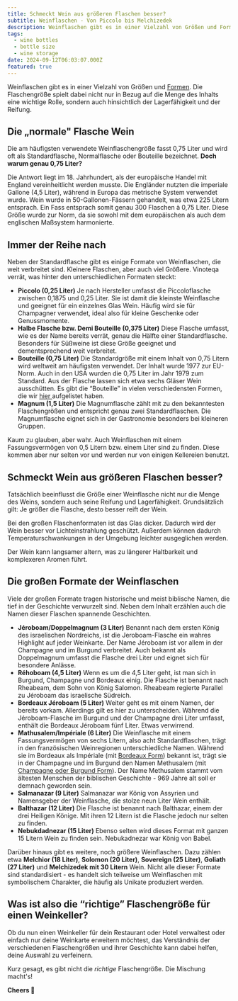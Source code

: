 ```yaml
---
title: Schmeckt Wein aus größeren Flaschen besser?
subtitle: Weinflaschen - Von Piccolo bis Melchizedek
description: Weinflaschen gibt es in einer Vielzahl von Größen und Formen. Die Flaschengröße spielt dabei nicht nur in Bezug auf die Menge des Inhalts eine wichtige Rolle, sondern auch hinsichtlich der Lagerfähigkeit und der Reifung.
tags:
  - wine bottles
  - bottle size
  - wine storage
date: 2024-09-12T06:03:07.000Z
featured: true
---
```


Weinflaschen gibt es in einer Vielzahl von Größen und [Formen](https://www.vinoteqa.com/de/blog/wines/common-bottle-shapes). Die Flaschengröße spielt dabei nicht nur in Bezug auf die Menge des Inhalts eine wichtige Rolle, sondern auch hinsichtlich der Lagerfähigkeit und der Reifung. 

## Die „normale" Flasche Wein

Die am häufigsten verwendete Weinflaschengröße fasst 0,75 Liter und wird oft als Standardflasche, Normalflasche oder Bouteille bezeichnet. **Doch warum genau 0,75 Liter?** 

Die Antwort liegt im 18. Jahrhundert, als der europäische Handel mit England vereinheitlicht werden musste. Die Engländer nutzten die imperiale Gallone (4,5 Liter), während in Europa das metrische System verwendet wurde. Wein wurde in 50-Gallonen-Fässern gehandelt, was etwa 225 Litern entsprach. Ein Fass entsprach somit genau 300 Flaschen à 0,75 Liter. Diese Größe wurde zur Norm, da sie sowohl mit dem europäischen als auch dem englischen Maßsystem harmonierte.

## Immer der Reihe nach

Neben der Standardflasche gibt es einige Formate von Weinflaschen, die weit verbreitet sind. Kleinere Flaschen, aber auch viel Größere. Vinoteqa verrät, was hinter den unterschiedlichen Formaten steckt:

- **Piccolo (0,25 Liter)** Je nach Hersteller umfasst die Piccoloflasche zwischen 0,1875 und 0,25 Liter. Sie ist damit die kleinste Weinflasche und geeignet für ein einzelnes Glas Wein. Häufig wird sie für Champagner verwendet, ideal also für kleine Geschenke oder Genussmomente.
- **Halbe Flasche bzw. Demi Bouteille (0,375 Liter)** Diese Flasche umfasst, wie es der Name bereits verrät, genau die Hälfte einer Standardflasche. Besonders für Süßweine ist diese Größe geeignet und dementsprechend weit verbreitet.
- **Bouteille (0,75 Liter)** Die Standardgröße mit einem Inhalt von 0,75 Litern wird weltweit am häufigsten verwendet. Der Inhalt wurde 1977 zur EU-Norm. Auch in den USA wurden die 0,75 Liter im Jahr 1979 zum Standard. Aus der Flasche lassen sich etwa sechs Gläser Wein ausschütten. Es gibt die “Bouteille” in vielen verschiedensten Formen, die wir [hier ](https://www.vinoteqa.com/de/blog/wines/common-bottle-shapes)aufgelistet haben.
- **Magnum (1,5 Liter)** Die Magnumflasche zählt mit zu den bekanntesten Flaschengrößen und entspricht genau zwei Standardflaschen. Die Magnumflasche eignet sich in der Gastronomie besonders bei kleineren Gruppen.

Kaum zu glauben, aber wahr. Auch Weinflaschen mit einem Fassungsvermögen von 0,5 Litern bzw. einem Liter sind zu finden. Diese kommen aber nur selten vor und werden nur von einigen Kellereien benutzt.

## Schmeckt Wein aus größeren Flaschen besser?

Tatsächlich beeinflusst die Größe einer Weinflasche nicht nur die Menge des Weins, sondern auch seine Reifung und Lagerfähigkeit. Grundsätzlich gilt: Je größer die Flasche, desto besser reift der Wein.

Bei den großen Flaschenformaten ist das Glas dicker. Dadurch wird der Wein besser vor Lichteinstrahlung geschützt. Außerdem können dadurch Temperaturschwankungen in der Umgebung leichter ausgeglichen werden.

Der Wein kann langsamer altern, was zu längerer Haltbarkeit und komplexeren Aromen führt.

## Die großen Formate der Weinflaschen

Viele der großen Formate tragen historische und meist biblische Namen, die tief in der Geschichte verwurzelt sind. Neben dem Inhalt erzählen auch die Namen dieser Flaschen spannende Geschichten. 

- **Jéroboam/Doppelmagnum (3 Liter)** Benannt nach dem ersten König des israelischen Nordreichs, ist die Jeroboam-Flasche ein wahres Highlight auf jeder Weinkarte. Der Name Jéroboam ist vor allem in der Champagne und im Burgund verbreitet. Auch bekannt als Doppelmagnum umfasst die Flasche drei Liter und eignet sich für besondere Anlässe.
- **Réhoboam (4,5 Liter)** Wenn es um die 4,5 Liter geht, ist man sich in Burgund, Champagne und Bordeaux einig. Die Flasche ist benannt nach Rheabeam, dem Sohn von König Salomon. Rheabeam regierte Parallel zu Jéroboam das israelische Südreich.
- **Bordeaux Jéroboam (5 Liter)** Weiter geht es mit einem Namen, der bereits vorkam. Allerdings gilt es hier zu unterscheiden. Während die Jéroboam-Flasche im Burgund und der Champagne drei Liter umfasst, enthält die Bordeaux Jéroboam fünf Liter. Etwas verwirrend.
- **Mathusalem/Impériale (6 Liter)** Die Weinflasche mit einem Fassungsvermögen von sechs Litern, also acht Standardflaschen, trägt in den französischen Weinregionen unterschiedliche Namen. Während sie im Bordeaux als Impériale (mit [Bordeaux Form](/de/blog/wines/common-bottle-shapes)) bekannt ist, trägt sie in der Champagne und im Burgund den Namen Methusalem (mit [Champagne oder Burgund Form](/de/blog/wines/common-bottle-shapes)). Der Name Methusalem stammt vom ältesten Menschen der biblischen Geschichte - 969 Jahre alt soll er demnach geworden sein.
- **Salmanazar (9 Liter)** Salmanazar war König von Assyrien und Namensgeber der Weinflasche, die stolze neun Liter Wein enthält.
- **Balthazar (12 Liter)** Die Flasche ist benannt nach Balthazar, einem der drei Heiligen Könige. Mit ihren 12 Litern ist die Flasche jedoch nur selten zu finden.
- **Nebukdadnezar (15 Liter)** Ebenso selten wird dieses Format mit ganzen 15 Litern Wein zu finden sein. Nebukadnezar war König von Babel.

Darüber hinaus gibt es weitere, noch größere Weinflaschen. Dazu zählen etwa **Melchior (18 Liter)**, **Solomon (20 Liter)**, **Sovereign (25 Liter)**, **Goliath (27 Liter)** und **Melchizedek mit 30 Litern** Wein. Nicht alle dieser Formate sind standardisiert - es handelt sich teilweise um Weinflaschen mit symbolischem Charakter, die häufig als Unikate produziert werden.

## Was ist also die “richtige” Flaschengröße für einen Weinkeller?

Ob du nun einen Weinkeller für dein Restaurant oder Hotel verwaltest oder einfach nur deine Weinkarte erweitern möchtest, das Verständnis der verschiedenen Flaschengrößen und ihrer Geschichte kann dabei helfen, deine Auswahl zu verfeinern. 

Kurz gesagt, es gibt nicht die _richtige_ Flaschengröße. Die Mischung macht's!

**Cheers 🍷**
